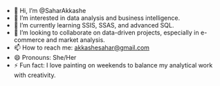 - 👋 Hi, I’m @SaharAkkashe  
- 👀 I’m interested in data analysis and business intelligence.
- 🌱 I’m currently learning SSIS, SSAS, and advanced SQL.  
- 💞️ I’m looking to collaborate on data-driven projects, especially in e-commerce and market analysis.  
- 📫 How to reach me: [akkashesahar@gmail.com](mailto:akkashesahar@gmail.com)  
- 😄 Pronouns: She/Her  
- ⚡ Fun fact: I love painting on weekends to balance my analytical work with creativity.  

